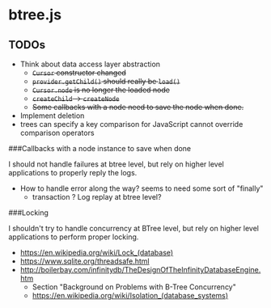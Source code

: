 # btree.js

## TODOs

- Think about data access layer abstraction
    - ~~`Cursor` constructor changed~~
    - ~~`provider.getChild()` should really be `load()`~~
    - ~~`Cursor.node` is no longer the loaded node~~
    - ~~`createChild` -> `createNode`~~
    - ~~Some callbacks with a node need to save the node when done.~~
- Implement deletion
- trees can specify a key comparison for JavaScript cannot override comparison operators

###Callbacks with a node instance to save when done

I should not handle failures at btree level, but rely on higher level applications
to properly reply the logs.

- How to handle error along the way? seems to need some sort of "finally"
    - transaction ? Log replay at btree level?

###Locking

I shouldn't try to handle concurrency at BTree level, but rely on higher level applications to perform proper locking.

- https://en.wikipedia.org/wiki/Lock_(database)
- https://www.sqlite.org/threadsafe.html
- http://boilerbay.com/infinitydb/TheDesignOfTheInfinityDatabaseEngine.htm
    - Section "Background on Problems with B-Tree Concurrency"
    - https://en.wikipedia.org/wiki/Isolation_(database_systems)
